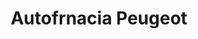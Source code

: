 ---
title: "Autofrnacia Peugeot"
url: /barrios-unidos/autofrnacia-peugeot/
shop: piezas de automóviles
---